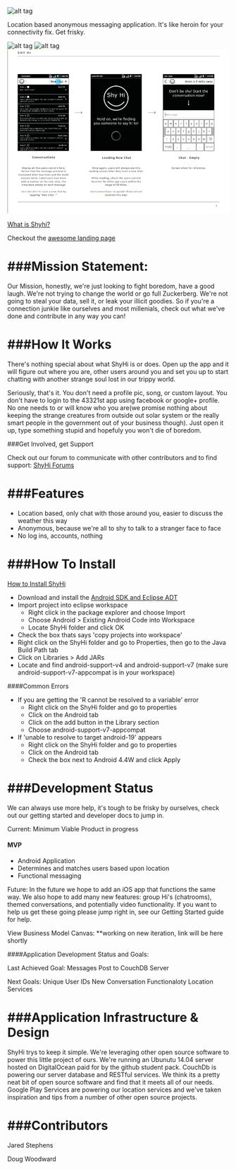![alt tag](https://raw.github.com/ChapmanCPSC370/ShyHi/master/misc/shyhi_logo.png)


Location based anonymous messaging application. It's like heroin for your connectivity fix. Get frisky.

![alt tag](https://raw.github.com/ChapmanCPSC370/ShyHi/master/misc/shyHi1.png)
![alt tag](https://raw.github.com/ChapmanCPSC370/ShyHi/master/misc/shyHi2.png)
![alt tag](https://raw.githubusercontent.com/ChapmanCPSC370/ShyHi/master/misc/shyHi3.png)

[What is Shyhi?](http://youtu.be/poksBjqQLPg)

Checkout the [awesome landing page](http://chapmancpsc370.github.io/ShyHi/)

###Mission Statement: 
=====
Our Mission, honestly, we're just looking to fight boredom, have a good laugh. We're not trying to change the world or go full Zuckerberg. We're not going to steal your data, sell it, or leak your illicit goodies. So if you're a connection junkie like ourselves and most millenials, check out what we've done and contribute in any way you can!

###How It Works
============ 

There's nothing special about what ShyHi is or does. Open up the app and it will figure out where you are, 
other users around you and set you up to start chatting with another strange soul lost in our trippy world.

Seriously, that's it. You don't need a profile pic, song, or custom layout. You don't have to login to the
43321st app using facebook or google+ profile. No one needs to or will know who you are(we promise nothing
about keeping the strange creatures from outside out solar system or the really smart people in the government 
out of your business though). Just open it up, type something stupid and hopefuly you won't die of boredom.

###Get Involved, get Support

Check out our forum to communicate with other contributors and to find support: <a href="http://shihi.yuku.com">ShyHi Forums</a>


###Features
========
* Location based, only chat with those around you, easier to discuss the weather this way
* Anonymous, because we're all to shy to talk to a stranger face to face
* No log ins, accounts, nothing

###How To Install
================
[How to Install ShyHi](http://youtu.be/b8BHmA76tuc)

* Download and install the [Android SDK and Eclipse ADT](https://developer.android.com/sdk/index.html?hl=i#download)
* Import project into eclipse workspace
  * Right click in the package explorer and choose Import
  * Choose Android > Existing Android Code into Workspace 
  * Locate ShyHi folder and click OK
* Check the box thats says 'copy projects into workspace'
* Right click on the ShyHi folder and go to Properties, then go to the Java Build Path tab
* Click on Libraries > Add JARs
* Locate and find android-support-v4 and android-support-v7 (make sure android-support-v7-appcompat is in your workspace)

####Common Errors
* If you are getting the 'R cannot be resolved to a variable' error
  * Right click on the ShyHi folder and go to properties
  * Click on the Android tab
  * Click on the add button in the Library section
  * Choose android-support-v7-appcompat
* If 'unable to resolve to target android-19' appears 
  * Right click on the ShyHi folder and go to properties
  * Click on the Android tab
  * Check the box next to Android 4.4W and click Apply

###Development Status
==================

We can always use more help, it's tough to be frisky by ourselves, check out our getting started and developer docs to jump in.

Current: Minimum Viable Product in progress
#### MVP 
* Android Application
* Determines and matches users based upon location
* Functional messaging



Future: In the future we hope to add an iOS app that functions the same way. We also hope to add 
many new features: group Hi's (chatrooms), themed conversations, and potentially video 
functionality. If you want to help us get these going please jump right in, see our Getting Started guide for help.


View Business Model Canvas: **working on new iteration, link will be here shortly

####Application Development Status and Goals:

Last Achieved Goal: Messages Post to CouchDB Server

Next Goals: Unique User IDs
            New Conversation Functionaloty
            Location Services


###Application Infrastructure & Design
===================================

ShyHi trys to keep it simple. We're leveraging other open source software to power this little project of ours. We're running an Ubunutu 14.04 server hosted on DigitalOcean paid for by the github student pack. CouchDb is powering our server database and RESTful services. We think its a pretty neat bit of
open source software and find that it meets all of our needs. Google Play Services are powering  our location services and we've taken inspiration and tips from a number of other open source projects.

###Contributors
============
Jared Stephens

Doug Woodward

